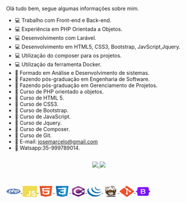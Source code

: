 Olá tudo bem, segue algumas informações sobre mim.

- 💻 Trabalho com Front-end e Back-end.
- 💻 Experiência em PHP Orientada a Objetos.
- 💻 Desenvolvimento com Larável.
- 💻 Desenvolvimento em HTML5, CSS3, Bootstrap, JavScript,Jquery.
- 💻 Utilização do composer para os projetos.
- 💻 Utilização da ferramenta Docker.
- 📖 Formado em Análise e Desenvolvimento de sistemas.
- 📖 Fazendo pós-graduação em Engenharia de Software.
- 📖 Fazendo pós-graduação em Gerenciamento de Projetos.
- 📖 Curso de PHP orientado a objetos.
- 📖 Curso de HTML 5.
- 📖 Curso de CSS3.
- 📖 Curso de Bootstrap.
- 📖 Curso de JavaScript.
- 📖 Curso de Jquery.
- 📖 Curso de Composer.
- 📖 Curso de Git.
- 📧 E-mail: josemarcelo@gmail.com
- 📱 Watsapp:35-999789014.

 ##

<div align="center">
  <a href="https://github.com/cbmesquita">
  <img height="180em" src="https://github-readme-stats.vercel.app/api?username=cbmesquita&show_icons=true&theme=dracula&include_all_commits=true&count_private=true"/>
  <img height="180em" src="https://github-readme-stats.vercel.app/api/top-langs/?username=cbmesquita&layout=compact&langs_count=7&theme=dracula"/>
</div>

  ##
  
<div style="display: inline_block"><br>
  <img align="center" alt="PHP" height="30" width="40" src="https://raw.githubusercontent.com/devicons/devicon/master/icons/php/php-plain.svg">
  <img align="center" alt="JavaScript" height="30" width="40" src="https://raw.githubusercontent.com/devicons/devicon/master/icons/javascript/javascript-plain.svg">
  <img align="center" alt="HTML 5" height="30" width="40" src="https://raw.githubusercontent.com/devicons/devicon/master/icons/html5/html5-original.svg">
  <img align="center" alt="CSS 3" height="30" width="40" src="https://raw.githubusercontent.com/devicons/devicon/master/icons/css3/css3-original.svg">
  <img align="center" alt="CSharp" height="30" width="40" src="https://raw.githubusercontent.com/devicons/devicon/master/icons/csharp/csharp-original.svg">
  <img align="center" alt="Jquery" height="30" width="40" src="https://raw.githubusercontent.com/devicons/devicon/master/icons/jquery/jquery-original.svg">
  <img align="center" alt="Composer" height="30" width="40" src="https://raw.githubusercontent.com/devicons/devicon/master/icons/composer/composer-original.svg">
  <img align="center" alt="Git" height="30" width="40" src="https://raw.githubusercontent.com/devicons/devicon/master/icons/git/git-original.svg">
  <img align="center" alt="Bootstrap" height="30" width="40" src="https://raw.githubusercontent.com/devicons/devicon/master/icons/bootstrap/bootstrap-original.svg">
  
</div>
